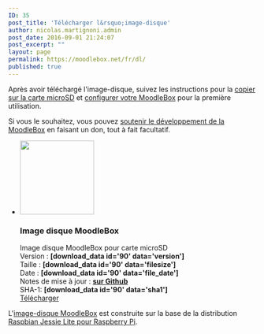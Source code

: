```yaml
---
ID: 35
post_title: 'Télécharger l&rsquo;image-disque'
author: nicolas.martignoni.admin
post_date: 2016-09-01 21:24:07
post_excerpt: ""
layout: page
permalink: https://moodlebox.net/fr/dl/
published: true
---
```

Après avoir téléchargé l'image-disque, suivez les instructions pour la <a href="https://moodlebox.net/fr/install/">copier sur la carte microSD</a> et <a href="https://moodlebox.net/fr/install/">configurer votre MoodleBox</a> pour la première utilisation.

Si vous le souhaitez, vous pouvez <a href="https://moodlebox.net/fr/give/">soutenir le développement de la MoodleBox</a> en faisant un don, tout à fait facultatif.
<ul class="downloads">
 	<li>
<div class="image-icon"><a class="piwik_download" href="[download_data id='90' data='download_link']"><img class="alignnone wp-image-308 size-full" src="https://moodlebox.net/fr/wp-content/uploads/sites/4/2016/09/MoodleBox-SD-150x150-orange-1.png" width="150" height="150" /></a></div>
<div class="image-info">
<h3>Image disque MoodleBox</h3>
<div class="image-description">Image disque MoodleBox pour carte microSD</div>
<div class="image-details">Version : <strong>[download_data id='90' data='version']</strong></div>
<div class="image-details">Taille : <strong>[download_data id='90' data='filesize']</strong></div>
<div class="image-details">Date : <strong>[download_data id='90' data='file_date']</strong></div>
<div class="image-details">Notes de mise à jour : <strong><a href="https://github.com/martignoni/make-moodlebox#release-notes" target="_blank">sur Github</a></strong></div>
<div class="image-details sha1">SHA-1: <strong>[download_data id='90' data='sha1']</strong></div>
<div class="image-download-links"><a class="btn dl-zip piwik_download" href="[download_data id='90' data='download_link']">Télécharger</a></div>
</div></li>
</ul>
L'<a class="piwik_download" href="[download_data id='90' data='download_link']">image-disque MoodleBox</a> est construite sur la base de la distribution <a href="https://www.raspberrypi.org/downloads/raspbian/" target="_blank">Raspbian Jessie Lite pour Raspberry Pi</a>.